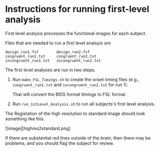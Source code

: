 # Instructions for running first-level analysis

First level analysis processes the functional images for each subject.

Files that are needed to run a first level analsyis are

    design_run1.fsf        design_run2.fsf
    congruent_run1.txt     congruent_run2.txt
    incongruent_run1.txt   incongruent_run2.txt


The first level analyses are run in two steps.

1.  Run `make_FSL_Timings.sh` to create the onset timing files
    (e.g., `congruent_run1.txt` and `incongruent_run1.txt` for run 1).

    That will convert the BIDS format timings to FSL format.

1.  Run `run_1stLevel_Analysis.sh` to run all subjects's first level
    analysis.

The Registation of the high resolution to standard image should look something
like this.

![image][highres2standard.png]

If there are substantial red lines outside of the brain, then there may
be problems, and you should flag the subject for review.

